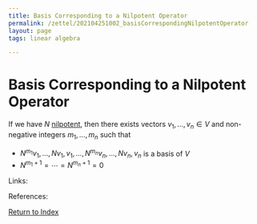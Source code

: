 ```yaml
---
title: Basis Corresponding to a Nilpotent Operator
permalink: /zettel/202104251002_basisCorrespondingNilpotentOperator
layout: page
tags: linear algebra

---
```

# Basis Corresponding to a Nilpotent Operator

If we have $N$ [nilpotent](202102221258_nilpotentOperatorDefinition), then there exists vectors 
$v_1, \ldots, v_n \in V$ and non-negative integers $m_1, \ldots, m_n$ such that

- $N^{m_1} v_1, \ldots, N v_1, v_1, \ldots, N^{m_n} v_n , \ldots, N v_n , v_n$ is a basis of $V$ 
- $N^{m_1 + 1} = \cdots = N^{m_n + 1} = 0$

Links: 

References: 

[Return to Index](index)